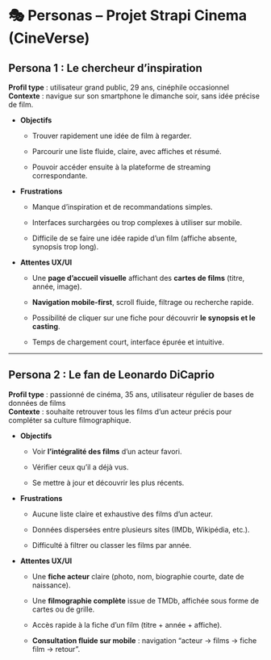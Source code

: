 # 🎭 Personas – Projet Strapi Cinema (CineVerse)

## Persona 1 : **Le chercheur d’inspiration**

**Profil type** : utilisateur grand public, 29 ans, cinéphile occasionnel  
**Contexte** : navigue sur son smartphone le dimanche soir, sans idée précise de film.

- **Objectifs**
    
    - Trouver rapidement une idée de film à regarder.
        
    - Parcourir une liste fluide, claire, avec affiches et résumé.
        
    - Pouvoir accéder ensuite à la plateforme de streaming correspondante.
        
- **Frustrations**
    
    - Manque d’inspiration et de recommandations simples.
        
    - Interfaces surchargées ou trop complexes à utiliser sur mobile.
        
    - Difficile de se faire une idée rapide d’un film (affiche absente, synopsis trop long).
        
- **Attentes UX/UI**
    
    - Une **page d’accueil visuelle** affichant des **cartes de films** (titre, année, image).
        
    - **Navigation mobile-first**, scroll fluide, filtrage ou recherche rapide.
        
    - Possibilité de cliquer sur une fiche pour découvrir **le synopsis et le casting**.
        
    - Temps de chargement court, interface épurée et intuitive.
        

---

## Persona 2 : **Le fan de Leonardo DiCaprio**

**Profil type** : passionné de cinéma, 35 ans, utilisateur régulier de bases de données de films  
**Contexte** : souhaite retrouver tous les films d’un acteur précis pour compléter sa culture filmographique.

- **Objectifs**
    
    - Voir **l’intégralité des films** d’un acteur favori.
        
    - Vérifier ceux qu’il a déjà vus.
        
    - Se mettre à jour et découvrir les plus récents.
        
- **Frustrations**
    
    - Aucune liste claire et exhaustive des films d’un acteur.
        
    - Données dispersées entre plusieurs sites (IMDb, Wikipédia, etc.).
        
    - Difficulté à filtrer ou classer les films par année.
        
- **Attentes UX/UI**
    
    - Une **fiche acteur** claire (photo, nom, biographie courte, date de naissance).
        
    - Une **filmographie complète** issue de TMDb, affichée sous forme de cartes ou de grille.
        
    - Accès rapide à la fiche d’un film (titre + année + affiche).
        
    - **Consultation fluide sur mobile** : navigation “acteur → films → fiche film → retour”.